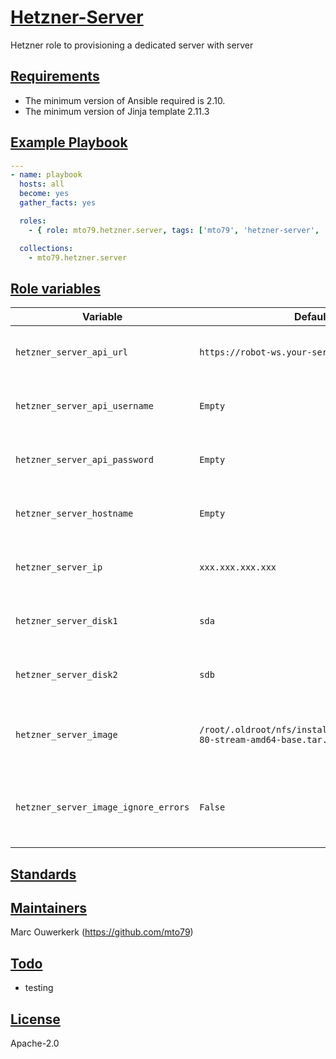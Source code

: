# [Hetzner-Server](#hetzner-server)

Hetzner role to provisioning a dedicated server with server

## [Requirements](#requirements)

* The minimum version of Ansible required is 2.10.
* The minimum version of Jinja template 2.11.3

## [Example Playbook](#example-playbook)

```yaml
---
- name: playbook
  hosts: all
  become: yes
  gather_facts: yes

  roles:
    - { role: mto79.hetzner.server, tags: ['mto79', 'hetzner-server', 'system'] }

  collections:
    - mto79.hetzner.server

```

## [Role variables](#role-variables)

| Variable | Default | Description |
| -------- | ------- | ----------- |
| `hetzner_server_api_url` | `https://robot-ws.your-server.de` | Username for Hetzner Dedicated server |
| `hetzner_server_api_username` | `Empty` | Username for Hetzner Dedicated server |
| `hetzner_server_api_password` | `Empty` | Password for Hetzner Dedicated server |
| `hetzner_server_hostname` | `Empty` | Hostname for Hetzner Dedicated server |
| `hetzner_server_ip` | `xxx.xxx.xxx.xxx` | IP address for Hetzner Dedicated server |
| `hetzner_server_disk1` | `sda` | Disk1 for Hetzner Dedicated server |
| `hetzner_server_disk2` | `sdb` | Disk2 for Hetzner Dedicated server |
| `hetzner_server_image` | `/root/.oldroot/nfs/install/../images/CentOS-80-stream-amd64-base.tar.gz` | Default image for Hetzner Dedicated server |
| `hetzner_server_image_ignore_errors` | `False` | To overlook errors image for Hetzner Dedicated server |

## [Standards](#standards)

## [Maintainers](#maintainers)

Marc Ouwerkerk (https://github.com/mto79)

## [Todo](#todo)

* testing

## [License](#license)

Apache-2.0
